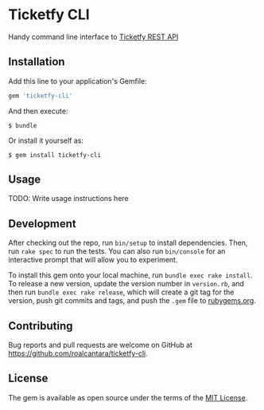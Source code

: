 # Ticketfy CLI

Handy command line interface to [Ticketfy REST API](https://github.com/roalcantara/ticketfy-api)

## Installation

Add this line to your application's Gemfile:

```ruby
gem 'ticketfy-cli'
```

And then execute:

    $ bundle

Or install it yourself as:

    $ gem install ticketfy-cli

## Usage

TODO: Write usage instructions here

## Development

After checking out the repo, run `bin/setup` to install dependencies. Then, run `rake spec` to run the tests. You can also run `bin/console` for an interactive prompt that will allow you to experiment.

To install this gem onto your local machine, run `bundle exec rake install`. To release a new version, update the version number in `version.rb`, and then run `bundle exec rake release`, which will create a git tag for the version, push git commits and tags, and push the `.gem` file to [rubygems.org](https://rubygems.org).

## Contributing

Bug reports and pull requests are welcome on GitHub at https://github.com/roalcantara/ticketfy-cli.

## License

The gem is available as open source under the terms of the [MIT License](http://opensource.org/licenses/MIT).
